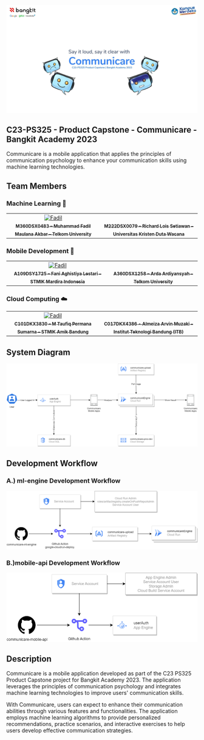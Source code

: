 ![Communicare Banner](profile/img/banner.jpg)

## C23-PS325 - Product Capstone - Communicare - Bangkit Academy 2023
Communicare is a mobile application that applies the principles of communication psychology to enhance your communication skills using machine learning technologies.

## Team Members
### Machine Learning 🤖
<table>
  <tr>
    <td align="center">
      <a href="https://github.com/fadilmr">
        <img src="https://avatars.githubusercontent.com/u/72238419?v=4" width="100px;" alt="Fadil"/><br />
        <sub><b>M360DSX0483 – Muhammad Fadil Maulana Akbar – Telkom University</b></sub>
      </a>
    </td>
    <td align="center">
      <a href="https://github.com/richardlois8">
        <img src="https://avatars.githubusercontent.com/u/78334592?v=4" width="100px;" alt=""/><br />
        <sub><b>M222DSX0079 – Richard Lois Setiawan – Universitas Kristen Duta Wacana</b></sub>
      </a>
    </td>
  </tr>
</table>

### Mobile Development 📱
<table>
  <tr>
    <td align="center">
      <a href="https://github.com/fanial">
        <img src="https://avatars.githubusercontent.com/u/60648921?v=4" width="100px;" alt="Fadil"/><br />
        <sub><b>A109DSY1725 – Fani Aghistiya Lestari – STMIK Mardira Indonesia</b></sub>
      </a>
    </td>
    <td align="center">
      <a href="https://github.com/macreai">
        <img src="https://avatars.githubusercontent.com/u/76419622?v=4" width="100px;" alt=""/><br />
        <sub><b>A360DSX1258 – Arda Ardiyansyah – Telkom University</b></sub>
      </a>
    </td>
  </tr>
</table> 

### Cloud Computing ☁️
<table>
  <tr>
    <td align="center">
      <a href="https://github.com/taufiqpsumarna">
        <img src="https://avatars.githubusercontent.com/u/35789663?v=4" width="100px;" alt="Fadil"/><br />
        <sub><b>C101DKX3830 – M Taufiq Permana Sumarna – STMIK Amik Bandung</b></sub>
      </a>
    </td>
    <td align="center">
      <a href="https://github.com/almeizaarvin">
        <img src="https://avatars.githubusercontent.com/u/79525918?v=4" width="100px;" alt=""/><br />
        <sub><b>C017DKX4386 - Almeiza Arvin Muzaki – Institut Teknologi Bandung (ITB)</b></sub>
      </a>
    </td>
  </tr>
</table>

## System Diagram
![Communicare System Diagram](profile/img/system-diagram.png)

## Development Workflow
### A.) ml-engine Development Workflow
![ml-engine Development Workflow](profile/img/ml-engine-workflow.png)

### B.)mobile-api Development Workflow
![mobile-api Development Workflow](profile/img/mobile-api-workflow.png)

## Description
Communicare is a mobile application developed as part of the C23 PS325 Product Capstone project for Bangkit Academy 2023. The application leverages the principles of communication psychology and integrates machine learning technologies to improve users' communication skills.

With Communicare, users can expect to enhance their communication abilities through various features and functionalities. The application employs machine learning algorithms to provide personalized recommendations, practice scenarios, and interactive exercises to help users develop effective communication strategies.

